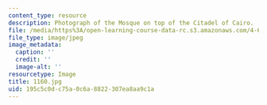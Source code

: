 ```yaml
---
content_type: resource
description: Photograph of the Mosque on top of the Citadel of Cairo.
file: /media/https%3A/open-learning-course-data-rc.s3.amazonaws.com/4-615-the-architecture-of-cairo-spring-2002/195c5c0dc75a0c6a8822307ea8aa9c1a_1160.jpg
file_type: image/jpeg
image_metadata:
  caption: ''
  credit: ''
  image-alt: ''
resourcetype: Image
title: 1160.jpg
uid: 195c5c0d-c75a-0c6a-8822-307ea8aa9c1a
---
```

